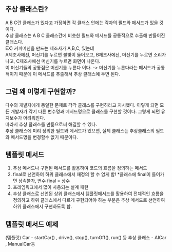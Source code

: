 추상 클래스란?
----------------
A B C란 클래스가 있다고 가정하면 각 클래스 안에는 각자의 필드와 메서드가 있을 것이다.  
추상 클래스는 A B C 클래스간에 비슷한 필드와 메서드를 공통적으로 추출해 만들어진 클래스다.  
EX) 커피머신을 만드는 제조사가 A,B,C, 있는데   
A제조사에선, 머신기를 누르면 불빛이 들어오고, B제조사에선, 머신기를 누르면 소리가 나고, C제조사에선 
머신기를 누르면 화면이 나온다.  
이 머신기들의 공통점은
머신기를 누른다 이다. -> 머신기를 누른다라는 메서드가 공통적이기 때문에 이 메서드를 추출해서 추상 클래스에 두면 된다.

그럼 왜 이렇게 구현할까?
-----------
다수의 개발자에게 동일한 문제로 각각 클래스를 구현하라고 지시했다.
이렇게 되면 모든 개발자가 각기 다른 변수명과 메서드명으로 클래스를 구현할 것이다. 그렇게 되면 유지보수가 어려워진다.  
따라서 추상 클래스를 만듦으로써 해결할 수 있다.  
추상 클래스에 미리 정의한 필드와 메서드가 있으면, 실체 클래스는 추상클래스의 필드와 메서드명을 변경할수 없기 때문이다.

템플릿 메서드
--------------------
1. 추상 메서드나 구현된 메서드를 활용하여 코드의 흐름을 정의하는 메서드
2. final로 선언하여 하위 클래스에서 재정의 할 수 없게 함! *클래스에 final이 들어가면 상속불가, 변수 final = 상수
3. 프레임워크에서 많이 사용되는 설계 패턴
4. 추상 클래스로 선언된 상위 클래스에서 템플릿메서드를 활용하여 전체적인 흐름을 정의하고
하위 클래스에서 다르게 구현되어야 하는 부분은 추상 메서드로 선언하여 하위 클래스에서 구현하도록 함.

템플릿 메서드 예제
----------------
(템플릿) Car - startCar() , drive(), stop(), turnOff(), run() 등
추상 클래스 - AICar , ManualCar등